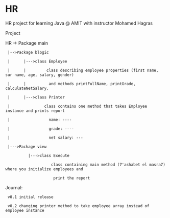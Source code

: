 # HR


HR project for learning Java @ AMIT with instructor Mohamed Hagras


Project 

HR
-> Package main

     |-->Package blogic

     |      |--->class Employee

     |      |         class describing employee properties (first name, sur name, age, salary, gender) 

     |      |          and methods printFullName, printGrade, calculateNetSalary.

     |      |--->class Printer

     |               class contains one method that takes Employee instance and prints report

     |                 name: ----

     |                 grade: ----

     |                 net salary: ---

     |--->Package view

              |--->class Execute

                        class containing main method (7'ashabet el masra7) where you initialize employees and
 
                         print the report
                         
Journal:
 
     v0.1 initial release
 
     v0.2 changing printer method to take employee array instead of employee instance
